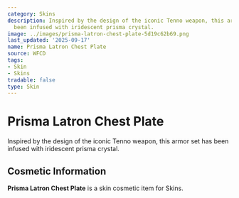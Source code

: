 ```yaml
---
category: Skins
description: Inspired by the design of the iconic Tenno weapon, this armor set has
  been infused with iridescent prisma crystal.
image: ../images/prisma-latron-chest-plate-5d19c62b69.png
last_updated: '2025-09-17'
name: Prisma Latron Chest Plate
source: WFCD
tags:
- Skin
- Skins
tradable: false
type: Skin
---
```


# Prisma Latron Chest Plate

Inspired by the design of the iconic Tenno weapon, this armor set has been infused with iridescent prisma crystal.

## Cosmetic Information

**Prisma Latron Chest Plate** is a skin cosmetic item for Skins.

